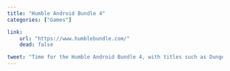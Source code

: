 ```yaml
---
title: "Humble Android Bundle 4"
categories: ["Games"]

link:
    url: "https://www.humblebundle.com/"
    dead: false

tweet: "Time for the Humble Android Bundle 4, with titles such as Dungeon Defenders, Beat Hazard and Super Hexagon."
---
```

